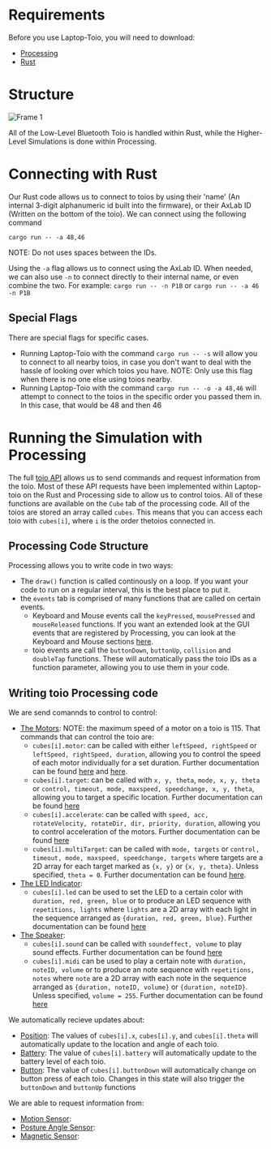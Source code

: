 # Requirements
Before you use Laptop-Toio, you will need to download:
- [Processing](https://processing.org/download)
- [Rust](https://www.rust-lang.org/tools/install)

# Structure
![Frame 1](https://github.com/AxLab-UofC/Laptop-TOIO/assets/66401951/841f6990-a5f2-4c6b-8e87-c6a39817b4cd)

All of the Low-Level Bluetooth Toio is handled within Rust, while the Higher-Level Simulations is done within Processing.

# Connecting with Rust
Our Rust code allows us to connect to toios by using their 'name' (An internal 3-digit alphanumeric id built into the firmware), or their AxLab ID (Written on the bottom of the toio). We can connect using the following command

```
cargo run -- -a 48,46
```

NOTE: Do not uses spaces between the IDs.

Using the `-a` flag allows us to connect using the AxLab ID. When needed, we can also use `-n` to connect directly to their internal name, or even combine the two. For example: `cargo run -- -n P1B` or `cargo run -- -a 46 -n P1B`

## Special Flags

There are special flags for specific cases.

- Running Laptop-Toio with the command `cargo run -- -s` will allow you to connect to all nearby toios, in case you don't want to deal with the hassle of looking over which toios you have. NOTE: Only use this flag when there is no one else using toios nearby.
- Running Laptop-Toio with the command `cargo run -- -o -a 48,46` will attempt to connect to the toios in the specific order you passed them in. In this case, that would be 48 and then 46


# Running the Simulation with Processing
The full [toio API](https://toio.github.io/toio-spec/en/docs/about) allows us to send commands and request information from the toio. Most of these API requests have been implemented within Laptop-toio on the Rust and Processing side to allow us to control toios. All of these functions are available on the `Cube` tab of the processing code. All of the toios are stored an array called `cubes`. This means that you can access each toio with `cubes[i]`, where `i` is the order thetoios connected in.

## Processing Code Structure
Processing allows you to write code in two ways:
- The `draw()` function is called continously on a loop. If you want your code to run on a regular interval, this is the best place to put it.
- the `events` tab is comprised of many functions that are called on certain events. 
    - Keyboard and Mouse events call the `keyPressed`, `mousePressed` and `mouseReleased` functions. If you want an extended look at the GUI events that are registered by Processing, you can look at the Keyboard and Mouse sections [here](https://processing.org/reference/#input).
    - toio events are call the `buttonDown`, `buttonUp`, `collision` and `doubleTap` functions. These will automatically pass the toio IDs as a function parameter, allowing you to use them in your code.

## Writing toio Processing code
We are send comannds to control to control:
- [The Motors](https://toio.github.io/toio-spec/en/docs/ble_motor): NOTE: the maximum speed of a motor on a toio is 115. That commands that can control the toio are:
    -  `cubes[i].motor`: can be called with either `leftSpeed, rightSpeed` or `leftSpeed, rightSpeed, duration`, allowing you to control the speed of each motor individually for a set duration. Further documentation can be found [here](https://toio.github.io/toio-spec/en/docs/ble_motor#motor-control) and [here](https://toio.github.io/toio-spec/en/docs/ble_motor/#motor-control-with-specified-duration).
    - `cubes[i].target`: can be called with `x, y, theta`, `mode, x, y, theta` or `control, timeout, mode, maxspeed, speedchange, x, y, theta`, allowing you to target a specific location. Further documentation can be found [here](https://toio.github.io/toio-spec/en/docs/ble_motor#motor-control-with-target-specified)
    - `cubes[i].accelerate`: can be called with `speed, acc, rotateVelocity, rotateDir, dir, priority, duration`, allowing you to control acceleration of the motors. Further documentation can be found [here](https://toio.github.io/toio-spec/en/docs/ble_motor#motor-control-with-acceleration-specified)
    - `cubes[i].multiTarget`: can be called with `mode, targets` or `control, timeout, mode, maxspeed, speedchange, targets` where targets are a 2D array for each target marked as `{x, y}` or `{x, y, theta}`. Unless specified, `theta = 0`. Further documentation can be found [here](https://toio.github.io/toio-spec/en/docs/ble_motor/#motor-control-with-multiple-targets-specified).
- [The LED Indicator](https://toio.github.io/toio-spec/en/docs/ble_light):
    - `cubes[i].led` can be used to set the LED to a certain color with `duration, red, green, blue` or to produce an LED sequence with `repetitions, lights` where `lights` are a 2D array with each light in the sequence arranged as `{duration, red, green, blue}`. Further documentation can be found [here](https://toio.github.io/toio-spec/en/docs/ble_light)
- [The Speaker](https://toio.github.io/toio-spec/en/docs/ble_sound):
    - `cubes[i].sound` can be called with `soundeffect, volume` to play sound effects. Further documentation can be found [here](https://toio.github.io/toio-spec/en/docs/ble_sound)
    - `cubes[i].midi` can be used to play a certain note with `duration, noteID, volume` or to produce an note sequence with `repetitions, notes` where `note` are a 2D array with each note in the sequence arranged as `{duration, noteID, volume}` or `{duration, noteID}`. Unless specified, `volume = 255`. Further documentation can be found [here](https://toio.github.io/toio-spec/en/docs/ble_sound/#playing-the-midi-note-numbers)

We automatically recieve updates about:
- [Position](https://toio.github.io/toio-spec/en/docs/ble_id): The values of `cubes[i].x`, `cubes[i].y`, and `cubes[i].theta` will automatically update to the location and angle of each toio.
- [Battery](https://toio.github.io/toio-spec/en/docs/ble_battery): The value of `cubes[i].battery` will automatically update to the battery level of each toio.
- [Button](https://toio.github.io/toio-spec/en/docs/ble_button): The value of `cubes[i].buttonDown` will automatically change on button press of each toio. Changes in this state will also trigger the `buttonDown` and `buttonUp` functions

We are able to request information from:
- [Motion Sensor](https://toio.github.io/toio-spec/en/docs/ble_sensor):
- [Posture Angle Sensor](https://toio.github.io/toio-spec/en/docs/ble_high_precision_tilt_sensor):
- [Magnetic Sensor](https://toio.github.io/toio-spec/en/docs/ble_magnetic_sensor):



